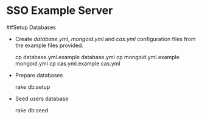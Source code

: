 # SSO Example Server

##Setup Databases

 - Create *database.yml*, *mongoid.yml* and *cas.yml* configuration files from the example files provided.

    cp database.yml.example database.yml
    cp mongoid.yml.example mongoid.yml
    cp cas.yml.example cas.yml

 - Prepare databases

    rake db:setup

 - Seed users database

    rake db:seed
